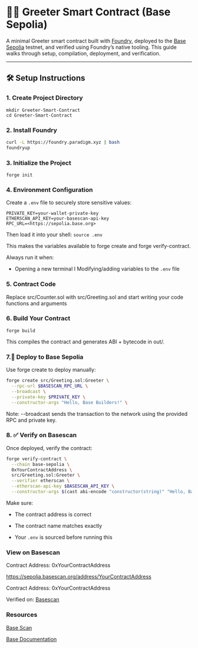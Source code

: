 # 👋🏻 Greeter Smart Contract (Base Sepolia)

A minimal Greeter smart contract built with [Foundry](https://book.getfoundry.sh/), deployed to the [Base Sepolia](https://sepolia.basescan.org/) testnet, and verified using Foundry’s native tooling. This guide walks through setup, compilation, deployment, and verification.

---

## 🛠️ Setup Instructions

### 1. Create Project Directory

```
mkdir Greeter-Smart-Contract
cd Greeter-Smart-Contract
```




### 2. Install Foundry

```bash
curl -L https://foundry.paradigm.xyz | bash
foundryup
```
### 3. Initialize the Project

```
forge init
```


### 4. Environment Configuration

Create a `.env` file to securely store sensitive values:
```
PRIVATE_KEY=your-wallet-private-key
ETHERSCAN_API_KEY=your-basescan-api-key
RPC_URL=<https://sepolia.base.org>
```

Then load it into your shell:
`source .env`

This makes the variables available to forge create and forge verify-contract.

Always run it when:
* Opening a new terminal
I Modifying/adding variables to the `.env` file

### 5. Contract Code 

Replace src/Counter.sol with src/Greeting.sol and start writing your code functions and arguments


### 6. Build Your Contract

```
forge build
```

This compiles the contract and generates ABI + bytecode in out/.


### 7.🚀 Deploy to Base Sepolia

Use forge create to deploy manually:

```bash
forge create src/Greeting.sol:Greeter \
  --rpc-url $BASESCAN_RPC_URL \
  --broadcast \
  --private-key $PRIVATE_KEY \
  --constructor-args "Hello, Base Builders!" \
```
Note: --broadcast sends the transaction to the network using the provided RPC and private key.

### 8. ✅ Verify on Basescan
Once deployed, verify the contract:

```bash
forge verify-contract \
  --chain base-sepolia \
  0xYourContractAddress \
  src/Greeting.sol:Greeter \
  --verifier etherscan \
  --etherscan-api-key $BASESCAN_API_KEY \
  --constructor-args $(cast abi-encode "constructor(string)" "Hello, Base Builders!")

```
Make sure:

* The contract address is correct

* The contract name matches exactly

* Your `.env` is sourced before running this



### View on Basescan

Contract Address: 0xYourContractAddress

<https://sepolia.basescan.org/address/YourContractAddress>

Contract Address: 0xYourContractAddress

Verified on: [Basescan](https://sepolia.basescan.org/)

### Resources

[Base Scan](https://sepolia.basescan.org/)

[Base Documentation](https://docs.base.org/learn/foundry/deploy-with-foundry)
